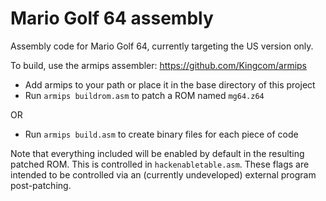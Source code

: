 # Mario Golf 64 assembly

Assembly code for Mario Golf 64, currently targeting the US version only.

To build, use the armips assembler: https://github.com/Kingcom/armips

* Add armips to your path or place it in the base directory of this project
* Run `armips buildrom.asm` to patch a ROM named `mg64.z64`

OR

* Run `armips build.asm` to create binary files for each piece of code

Note that everything included will be enabled by default in the resulting patched ROM. This is controlled in `hackenabletable.asm`. These flags are intended to be controlled via an (currently undeveloped) external program post-patching.
